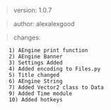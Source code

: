 > version: 1.0.7

> author: alexalexgood

>changes:

        1) AEngine print function
        2) AEngine Banner
        3) Settings Added
        4) Added encoding to Files.py
        5) Title changed
        6) AEngine String
        7) Added Vector2 class to Data
        9) Added Time module
        10) Added hotkeys